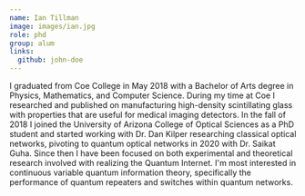 ```yaml
---
name: Ian Tillman
image: images/ian.jpg
role: phd
group: alum
links:
  github: john-doe
---
```


I graduated from Coe College in May 2018 with a Bachelor of Arts degree in Physics, Mathematics, and Computer Science. During my time at Coe I researched and published on manufacturing high-density scintillating glass with properties that are useful for medical imaging detectors. In the fall of 2018 I joined the University of Arizona College of Optical Sciences as a PhD student and started working with Dr. Dan Kilper researching classical optical networks, pivoting to quantum optical networks in 2020 with Dr. Saikat Guha. Since then I have been focused on both experimental and theoretical research involved with realizing the Quantum Internet. I'm most interested in continuous variable quantum information theory, specifically the performance of quantum repeaters and switches within quantum networks.